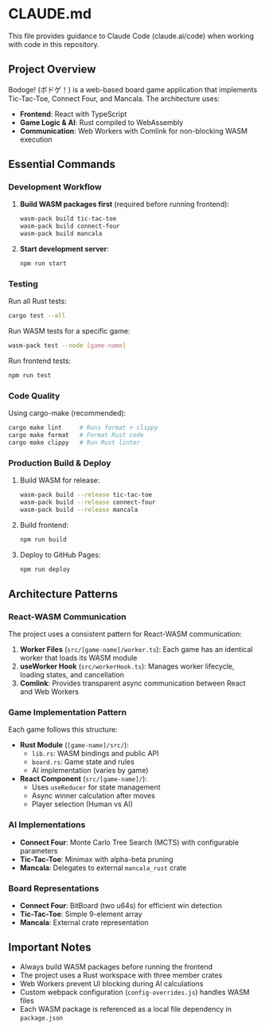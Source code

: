 # CLAUDE.md

This file provides guidance to Claude Code (claude.ai/code) when working with code in this repository.

## Project Overview

Bodoge! (ボドゲ！) is a web-based board game application that implements Tic-Tac-Toe, Connect Four, and Mancala. The architecture uses:
- **Frontend**: React with TypeScript
- **Game Logic & AI**: Rust compiled to WebAssembly
- **Communication**: Web Workers with Comlink for non-blocking WASM execution

## Essential Commands

### Development Workflow

1. **Build WASM packages first** (required before running frontend):
   ```bash
   wasm-pack build tic-tac-toe
   wasm-pack build connect-four
   wasm-pack build mancala
   ```

2. **Start development server**:
   ```bash
   npm run start
   ```

### Testing

Run all Rust tests:
```bash
cargo test --all
```

Run WASM tests for a specific game:
```bash
wasm-pack test --node [game-name]
```

Run frontend tests:
```bash
npm run test
```

### Code Quality

Using cargo-make (recommended):
```bash
cargo make lint     # Runs format + clippy
cargo make format   # Format Rust code
cargo make clippy   # Run Rust linter
```

### Production Build & Deploy

1. Build WASM for release:
   ```bash
   wasm-pack build --release tic-tac-toe
   wasm-pack build --release connect-four
   wasm-pack build --release mancala
   ```

2. Build frontend:
   ```bash
   npm run build
   ```

3. Deploy to GitHub Pages:
   ```bash
   npm run deploy
   ```

## Architecture Patterns

### React-WASM Communication

The project uses a consistent pattern for React-WASM communication:

1. **Worker Files** (`src/[game-name]/worker.ts`): Each game has an identical worker that loads its WASM module
2. **useWorker Hook** (`src/workerHook.ts`): Manages worker lifecycle, loading states, and cancellation
3. **Comlink**: Provides transparent async communication between React and Web Workers

### Game Implementation Pattern

Each game follows this structure:
- **Rust Module** (`[game-name]/src/`):
  - `lib.rs`: WASM bindings and public API
  - `board.rs`: Game state and rules
  - AI implementation (varies by game)
- **React Component** (`src/[game-name]/`):
  - Uses `useReducer` for state management
  - Async winner calculation after moves
  - Player selection (Human vs AI)

### AI Implementations

- **Connect Four**: Monte Carlo Tree Search (MCTS) with configurable parameters
- **Tic-Tac-Toe**: Minimax with alpha-beta pruning
- **Mancala**: Delegates to external `mancala_rust` crate

### Board Representations

- **Connect Four**: BitBoard (two u64s) for efficient win detection
- **Tic-Tac-Toe**: Simple 9-element array
- **Mancala**: External crate representation

## Important Notes

- Always build WASM packages before running the frontend
- The project uses a Rust workspace with three member crates
- Web Workers prevent UI blocking during AI calculations
- Custom webpack configuration (`config-overrides.js`) handles WASM files
- Each WASM package is referenced as a local file dependency in `package.json`